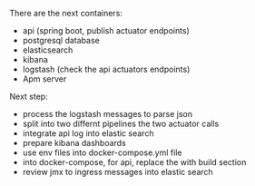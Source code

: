 There are the next containers:
- api (spring boot, publish actuator endpoints)
- postgresql database
- elasticsearch
- kibana
- logstash (check the api actuators endpoints)
- Apm server

Next step:
- process the logstash messages to parse json
- split into two differnt pipelines the two actuator calls
- integrate api log into elastic search
- prepare kibana dashboards
- use env files into docker-compose.yml file
- into docker-compose, for api, replace the with build section
- review jmx to ingress messages into elastic search